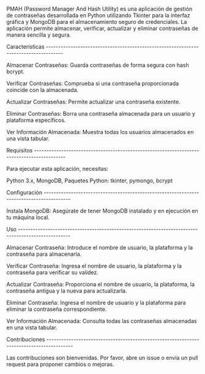 PMAH (Password Manager And Hash Utility) es una aplicación de gestión de contraseñas desarrollada en Python utilizando Tkinter para la interfaz gráfica y 
MongoDB para el almacenamiento seguro de credenciales. La aplicación permite almacenar, verificar, actualizar y eliminar contraseñas de manera sencilla y segura.

Características -------------------------------------------------------------------------------------

Almacenar Contraseñas: Guarda contraseñas de forma segura con hash bcrypt.

Verificar Contraseñas: Comprueba si una contraseña proporcionada coincide con la almacenada.

Actualizar Contraseñas: Permite actualizar una contraseña existente.

Eliminar Contraseñas: Borra una contraseña almacenada para un usuario y plataforma específicos.

Ver Información Almacenada: Muestra todas los usuarios almacenados en una vista tabular.

Requisitos -------------------------------------------------------------------------------------------

Para ejecutar esta aplicación, necesitas:

Python 3.x,
MongoDB,
Paquetes Python: tkinter, pymongo, bcrypt

Configuración -----------------------------------------------------------------------------------------

Instala MongoDB: Asegúrate de tener MongoDB instalado y en ejecución en tu máquina local.

Uso ---------------------------------------------------------------------------------------------------

Almacenar Contraseña: Introduce el nombre de usuario, la plataforma y la contraseña para almacenarla.

Verificar Contraseña: Ingresa el nombre de usuario, la plataforma y la contraseña para verificar su validez.

Actualizar Contraseña: Proporciona el nombre de usuario, la plataforma, la contraseña antigua y la nueva para actualizarla.

Eliminar Contraseña: Ingresa el nombre de usuario y la plataforma para eliminar la contraseña correspondiente.

Ver Información Almacenada: Consulta todas las contraseñas almacenadas en una vista tabular.

Contribuciones -----------------------------------------------------------------------------------------

Las contribuciones son bienvenidas. Por favor, abre un issue o envía un pull request para proponer cambios o mejoras.


